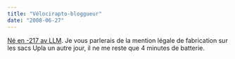 ```yaml
---
title: "Vélocirapto-bloggueur"
date: "2008-06-27"
---
```


[Né en -217 av LLM](http://embruns.net/logbook/2008/06/08.html#006563). Je vous parlerais de la mention légale de fabrication sur les sacs Upla un autre jour, il ne me reste que 4 minutes de batterie.
